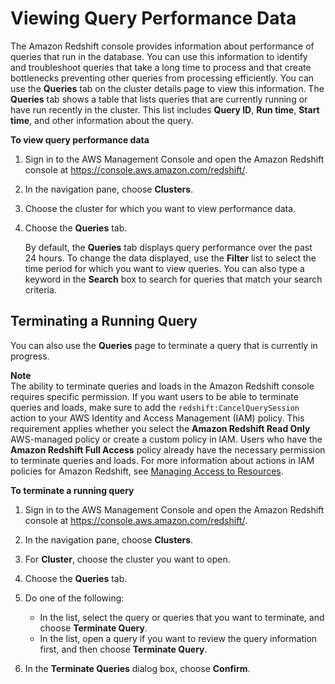 # Viewing Query Performance Data<a name="performance-metrics-queries"></a>

 The Amazon Redshift console provides information about performance of queries that run in the database\. You can use this information to identify and troubleshoot queries that take a long time to process and that create bottlenecks preventing other queries from processing efficiently\. You can use the **Queries** tab on the cluster details page to view this information\. The **Queries** tab shows a table that lists queries that are currently running or have run recently in the cluster\. This list includes **Query ID**, **Run time**, **Start time**, and other information about the query\.

**To view query performance data**

1. Sign in to the AWS Management Console and open the Amazon Redshift console at [https://console\.aws\.amazon\.com/redshift/](https://console.aws.amazon.com/redshift/)\.

1. In the navigation pane, choose **Clusters**\.

1. Choose the cluster for which you want to view performance data\.

1. Choose the **Queries** tab\.

   By default, the **Queries** tab displays query performance over the past 24 hours\. To change the data displayed, use the **Filter** list to select the time period for which you want to view queries\. You can also type a keyword in the **Search** box to search for queries that match your search criteria\.

## Terminating a Running Query<a name="terminate-queries"></a>

You can also use the **Queries** page to terminate a query that is currently in progress\.

**Note**  
The ability to terminate queries and loads in the Amazon Redshift console requires specific permission\. If you want users to be able to terminate queries and loads, make sure to add the `redshift:CancelQuerySession` action to your AWS Identity and Access Management \(IAM\) policy\. This requirement applies whether you select the **Amazon Redshift Read Only** AWS\-managed policy or create a custom policy in IAM\. Users who have the **Amazon Redshift Full Access** policy already have the necessary permission to terminate queries and loads\. For more information about actions in IAM policies for Amazon Redshift, see [Managing Access to Resources](redshift-iam-access-control-overview.md#redshift-iam-accesscontrol-managingaccess)\.

**To terminate a running query**

1. Sign in to the AWS Management Console and open the Amazon Redshift console at [https://console\.aws\.amazon\.com/redshift/](https://console.aws.amazon.com/redshift/)\.

1. In the navigation pane, choose **Clusters**\.

1. For **Cluster**, choose the cluster you want to open\.

1. Choose the **Queries** tab\.

1. Do one of the following:
   + In the list, select the query or queries that you want to terminate, and choose **Terminate Query**\.
   + In the list, open a query if you want to review the query information first, and then choose **Terminate Query**\.

1. In the **Terminate Queries** dialog box, choose **Confirm**\.